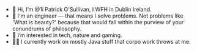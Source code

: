 - 👋 Hi, I’m @1i Patrick O'Sullivan, I WFH in Dublin Ireland.
- 🔧 I'm an engineer — that means I solve problems. Not problems like 'What is beauty?' because that would fall within the purview of your conundrums of philosophy.
- 👀 I’m interested in tech, nature and gaming.
- 🧑‍💼 I currently work on mostly Java stuff that corpo work throws at me.
